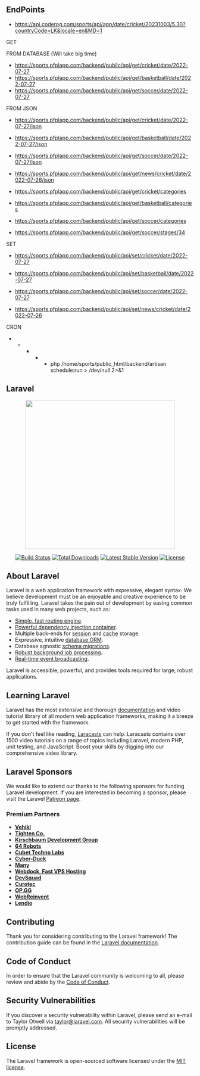## EndPoints

- https://api.coderog.com/sports/api/app/date/cricket/20231003/5.30?countryCode=LK&locale=en&MD=1

GET

FROM DATABASE (Will take big time)
- https://sports.pfplapp.com/backend/public/api/get/cricket/date/2022-07-27
- https://sports.pfplapp.com/backend/public/api/get/basketball/date/2022-07-27
- https://sports.pfplapp.com/backend/public/api/get/soccer/date/2022-07-27

FROM JSON
- https://sports.pfplapp.com/backend/public/api/get/cricket/date/2022-07-27/json
- https://sports.pfplapp.com/backend/public/api/get/basketball/date/2022-07-27/json
- https://sports.pfplapp.com/backend/public/api/get/soccer/date/2022-07-27/json

- https://sports.pfplapp.com/backend/public/api/get/news/cricket/date/2022-07-26/json

- https://sports.pfplapp.com/backend/public/api/get/cricket/categories
- https://sports.pfplapp.com/backend/public/api/get/basketball/categories
- https://sports.pfplapp.com/backend/public/api/get/soccer/categories

- https://sports.pfplapp.com/backend/public/api/get/soccer/stages/34

SET
- https://sports.pfplapp.com/backend/public/api/set/cricket/date/2022-07-27
- https://sports.pfplapp.com/backend/public/api/set/basketball/date/2022-07-27
- https://sports.pfplapp.com/backend/public/api/set/soccer/date/2022-07-27

- https://sports.pfplapp.com/backend/public/api/set/news/cricket/date/2022-07-26


CRON

*	*	*	*	*	php /home/sports/public_html/backend/artisan schedule:run > /dev/null 2>&1

## Laravel

<p align="center"><a href="https://laravel.com" target="_blank"><img src="https://raw.githubusercontent.com/laravel/art/master/logo-lockup/5%20SVG/2%20CMYK/1%20Full%20Color/laravel-logolockup-cmyk-red.svg" width="400"></a></p>

<p align="center">
<a href="https://travis-ci.org/laravel/framework"><img src="https://travis-ci.org/laravel/framework.svg" alt="Build Status"></a>
<a href="https://packagist.org/packages/laravel/framework"><img src="https://img.shields.io/packagist/dt/laravel/framework" alt="Total Downloads"></a>
<a href="https://packagist.org/packages/laravel/framework"><img src="https://img.shields.io/packagist/v/laravel/framework" alt="Latest Stable Version"></a>
<a href="https://packagist.org/packages/laravel/framework"><img src="https://img.shields.io/packagist/l/laravel/framework" alt="License"></a>
</p>

## About Laravel

Laravel is a web application framework with expressive, elegant syntax. We believe development must be an enjoyable and creative experience to be truly fulfilling. Laravel takes the pain out of development by easing common tasks used in many web projects, such as:

- [Simple, fast routing engine](https://laravel.com/docs/routing).
- [Powerful dependency injection container](https://laravel.com/docs/container).
- Multiple back-ends for [session](https://laravel.com/docs/session) and [cache](https://laravel.com/docs/cache) storage.
- Expressive, intuitive [database ORM](https://laravel.com/docs/eloquent).
- Database agnostic [schema migrations](https://laravel.com/docs/migrations).
- [Robust background job processing](https://laravel.com/docs/queues).
- [Real-time event broadcasting](https://laravel.com/docs/broadcasting).

Laravel is accessible, powerful, and provides tools required for large, robust applications.

## Learning Laravel

Laravel has the most extensive and thorough [documentation](https://laravel.com/docs) and video tutorial library of all modern web application frameworks, making it a breeze to get started with the framework.

If you don't feel like reading, [Laracasts](https://laracasts.com) can help. Laracasts contains over 1500 video tutorials on a range of topics including Laravel, modern PHP, unit testing, and JavaScript. Boost your skills by digging into our comprehensive video library.

## Laravel Sponsors

We would like to extend our thanks to the following sponsors for funding Laravel development. If you are interested in becoming a sponsor, please visit the Laravel [Patreon page](https://patreon.com/taylorotwell).

### Premium Partners

- **[Vehikl](https://vehikl.com/)**
- **[Tighten Co.](https://tighten.co)**
- **[Kirschbaum Development Group](https://kirschbaumdevelopment.com)**
- **[64 Robots](https://64robots.com)**
- **[Cubet Techno Labs](https://cubettech.com)**
- **[Cyber-Duck](https://cyber-duck.co.uk)**
- **[Many](https://www.many.co.uk)**
- **[Webdock, Fast VPS Hosting](https://www.webdock.io/en)**
- **[DevSquad](https://devsquad.com)**
- **[Curotec](https://www.curotec.com/services/technologies/laravel/)**
- **[OP.GG](https://op.gg)**
- **[WebReinvent](https://webreinvent.com/?utm_source=laravel&utm_medium=github&utm_campaign=patreon-sponsors)**
- **[Lendio](https://lendio.com)**

## Contributing

Thank you for considering contributing to the Laravel framework! The contribution guide can be found in the [Laravel documentation](https://laravel.com/docs/contributions).

## Code of Conduct

In order to ensure that the Laravel community is welcoming to all, please review and abide by the [Code of Conduct](https://laravel.com/docs/contributions#code-of-conduct).

## Security Vulnerabilities

If you discover a security vulnerability within Laravel, please send an e-mail to Taylor Otwell via [taylor@laravel.com](mailto:taylor@laravel.com). All security vulnerabilities will be promptly addressed.

## License

The Laravel framework is open-sourced software licensed under the [MIT license](https://opensource.org/licenses/MIT).
